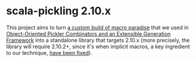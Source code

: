 scala-pickling 2.10.x
=====================

This project aims to turn [a custom build of macro paradise](https://github.com/heathermiller/scala-pickling) that we used in 
[Object-Oriented Pickler Combinators and an Extensible Generation Framework](http://lampwww.epfl.ch/~hmiller/files/pickling.pdf)
into a standalone library that targets 2.10.x 
(more precisely, the library will require 2.10.2+, since it's when implicit macros, a key ingredient to our technique,
[have been fixed](https://issues.scala-lang.org/browse/SI-5923)).

